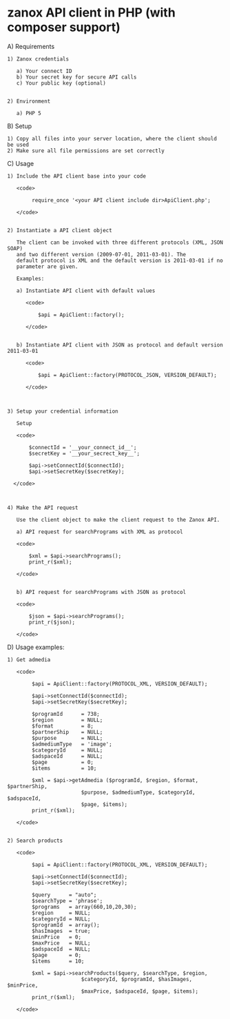 zanox API client in PHP (with composer support)
=======================

A)  Requirements

    1) Zanox credentials

       a) Your connect ID
       b) Your secret key for secure API calls
       c) Your public key (optional)


    2) Environment

       a) PHP 5



B)  Setup

    1) Copy all files into your server location, where the client should be used
    2) Make sure all file permissions are set correctly



C)  Usage

    1) Include the API client base into your code

       <code>

            require_once '<your API client include dir>ApiClient.php';

       </code>


    2) Instantiate a API client object

       The client can be invoked with three different protocols (XML, JSON SOAP)
       and two different version (2009-07-01, 2011-03-01). The
       default protocol is XML and the default version is 2011-03-01 if no
       parameter are given.

       Examples:

       a) Instantiate API client with default values

          <code>

              $api = ApiClient::factory();

          </code>


       b) Instantiate API client with JSON as protocol and default version 2011-03-01

          <code>

              $api = ApiClient::factory(PROTOCOL_JSON, VERSION_DEFAULT);

          </code>



    3) Setup your credential information

       Setup

       <code>

           $connectId = '__your_connect_id__';
           $secretKey = '__your_secrect_key__';

           $api->setConnectId($connectId);
           $api->setSecretKey($secretKey);

      </code>



    4) Make the API request

       Use the client object to make the client request to the Zanox API.

       a) API request for searchPrograms with XML as protocol

       <code>

           $xml = $api->searchPrograms();
           print_r($xml);

       </code>


       b) API request for searchPrograms with JSON as protocol

       <code>

           $json = $api->searchPrograms();
           print_r($json);

       </code>


D)  Usage examples:

    1) Get admedia

       <code>

            $api = ApiClient::factory(PROTOCOL_XML, VERSION_DEFAULT);

            $api->setConnectId($connectId);
            $api->setSecretKey($secretKey);

            $programId      = 738;
            $region         = NULL;
            $format         = 8;
            $partnerShip    = NULL;
            $purpose        = NULL;
            $admediumType   = 'image';
            $categoryId     = NULL;
            $adspaceId      = NULL;
            $page           = 0;
            $items          = 10;

            $xml = $api->getAdmedia ($programId, $region, $format, $partnerShip,
                            $purpose, $admediumType, $categoryId, $adspaceId,
                            $page, $items);
            print_r($xml);

       </code>


    2) Search products

       <code>

            $api = ApiClient::factory(PROTOCOL_XML, VERSION_DEFAULT);

            $api->setConnectId($connectId);
            $api->setSecretKey($secretKey);

            $query      = "auto";
            $searchType = 'phrase';
            $programs   = array(660,10,20,30);
            $region     = NULL;
            $categoryId = NULL;
            $programId  = array();
            $hasImages  = true;
            $minPrice   = 0;
            $maxPrice   = NULL;
            $adspaceId  = NULL;
            $page       = 0;
            $items      = 10;

            $xml = $api->searchProducts($query, $searchType, $region,
                            $categoryId, $programId, $hasImages, $minPrice,
                            $maxPrice, $adspaceId, $page, $items);
            print_r($xml);

       </code>
